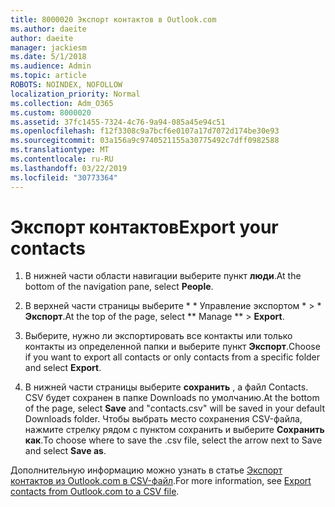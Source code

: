 ```yaml
---
title: 8000020 Экспорт контактов в Outlook.com
ms.author: daeite
author: daeite
manager: jackiesm
ms.date: 5/1/2018
ms.audience: Admin
ms.topic: article
ROBOTS: NOINDEX, NOFOLLOW
localization_priority: Normal
ms.collection: Adm_O365
ms.custom: 8000020
ms.assetid: 37fc1455-7324-4c76-9a94-085a45e94c51
ms.openlocfilehash: f12f3308c9a7bcf6e0107a17d7072d174be30e93
ms.sourcegitcommit: 03a156a9c9740521155a30775492c7dff0982588
ms.translationtype: MT
ms.contentlocale: ru-RU
ms.lasthandoff: 03/22/2019
ms.locfileid: "30773364"
---
```

# <a name="export-your-contacts"></a><span data-ttu-id="6d887-102">Экспорт контактов</span><span class="sxs-lookup"><span data-stu-id="6d887-102">Export your contacts</span></span>

1. <span data-ttu-id="6d887-103">В нижней части области навигации выберите пункт **люди**.</span><span class="sxs-lookup"><span data-stu-id="6d887-103">At the bottom of the navigation pane, select **People**.</span></span>
    
2. <span data-ttu-id="6d887-104">В верхней части страницы выберите \* \* Управление экспортом \* \> \* **Экспорт**.</span><span class="sxs-lookup"><span data-stu-id="6d887-104">At the top of the page, select \*\* Manage \*\* \> **Export**.</span></span>
    
3. <span data-ttu-id="6d887-105">Выберите, нужно ли экспортировать все контакты или только контакты из определенной папки и выберите пункт **Экспорт**.</span><span class="sxs-lookup"><span data-stu-id="6d887-105">Choose if you want to export all contacts or only contacts from a specific folder and select **Export**.</span></span> 
    
4. <span data-ttu-id="6d887-106">В нижней части страницы выберите **сохранить** , а файл Contacts. CSV будет сохранен в папке Downloads по умолчанию.</span><span class="sxs-lookup"><span data-stu-id="6d887-106">At the bottom of the page, select **Save** and "contacts.csv" will be saved in your default Downloads folder.</span></span> <span data-ttu-id="6d887-107">Чтобы выбрать место сохранения CSV-файла, нажмите стрелку рядом с пунктом сохранить и выберите **Сохранить как**.</span><span class="sxs-lookup"><span data-stu-id="6d887-107">To choose where to save the .csv file, select the arrow next to Save and select **Save as**.</span></span> 
    
<span data-ttu-id="6d887-108">Дополнительную информацию можно узнать в статье [Экспорт контактов из Outlook.com в CSV-файл](https://go.microsoft.com/fwlink/p/?linkid=873137).</span><span class="sxs-lookup"><span data-stu-id="6d887-108">For more information, see [Export contacts from Outlook.com to a CSV file](https://go.microsoft.com/fwlink/p/?linkid=873137).</span></span>
  

